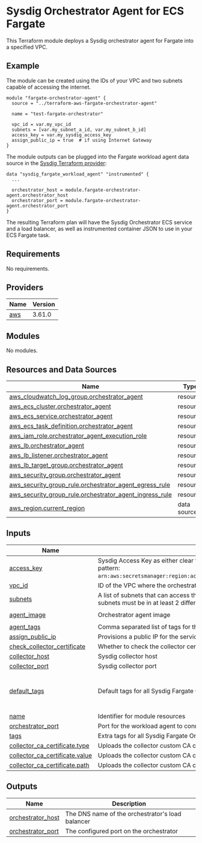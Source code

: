 # Sysdig Orchestrator Agent for ECS Fargate

This Terraform module deploys a Sysdig orchestrator agent for Fargate into a specified VPC.

## Example

The module can be created using the IDs of your VPC and two subnets capable of accessing the internet.

```
module "fargate-orchestrator-agent" {
  source = "../terraform-aws-fargate-orchestrator-agent"

  name = "test-fargate-orchestrator"

  vpc_id = var.my_vpc_id
  subnets = [var.my_subnet_a_id, var.my_subnet_b_id]
  access_key = var.my_sysdig_access_key
  assign_public_ip = true  # if using Internet Gateway
}
```

The module outputs can be plugged into the Fargate workload agent data source in the [Sysdig Terraform provider](https://github.com/sysdiglabs/terraform-provider-sysdig):
```
data "sysdig_fargate_workload_agent" "instrumented" {
  ...

  orchestrator_host = module.fargate-orchestrator-agent.orchestrator_host
  orchestrator_port = module.fargate-orchestrator-agent.orchestrator_port
}
```

The resulting Terraform plan will have the Sysdig Orchestrator ECS service and a load balancer, as well as instrumented container JSON to use in your ECS Fargate task.

<!-- BEGIN_TF_DOCS -->
## Requirements

No requirements.

## Providers

| Name                                              | Version |
|---------------------------------------------------|---------|
| <a name="provider_aws"></a> [aws](#provider\_aws) | 3.61.0  |

## Modules

No modules.

## Resources and Data Sources

| Name                                                                                                                                                                | Type        |
|---------------------------------------------------------------------------------------------------------------------------------------------------------------------|-------------|
| [aws_cloudwatch_log_group.orchestrator_agent](https://registry.terraform.io/providers/hashicorp/aws/latest/docs/resources/cloudwatch_log_group)                     | resource    |
| [aws_ecs_cluster.orchestrator_agent](https://registry.terraform.io/providers/hashicorp/aws/latest/docs/resources/ecs_cluster)                                       | resource    |
| [aws_ecs_service.orchestrator_agent](https://registry.terraform.io/providers/hashicorp/aws/latest/docs/resources/ecs_service)                                       | resource    |
| [aws_ecs_task_definition.orchestrator_agent](https://registry.terraform.io/providers/hashicorp/aws/latest/docs/resources/ecs_task_definition)                       | resource    |
| [aws_iam_role.orchestrator_agent_execution_role](https://registry.terraform.io/providers/hashicorp/aws/latest/docs/resources/iam_role)                              | resource    |
| [aws_lb.orchestrator_agent](https://registry.terraform.io/providers/hashicorp/aws/latest/docs/resources/lb)                                                         | resource    |
| [aws_lb_listener.orchestrator_agent](https://registry.terraform.io/providers/hashicorp/aws/latest/docs/resources/lb_listener)                                       | resource    |
| [aws_lb_target_group.orchestrator_agent](https://registry.terraform.io/providers/hashicorp/aws/latest/docs/resources/lb_target_group)                               | resource    |
| [aws_security_group.orchestrator_agent](https://registry.terraform.io/providers/hashicorp/aws/latest/docs/resources/security_group)                                 | resource    |
| [aws_security_group_rule.orchestrator_agent_egress_rule](https://registry.terraform.io/providers/hashicorp/aws/latest/docs/resources/security_group_rule)           | resource    |
| [aws_security_group_rule.orchestrator_agent_ingress_rule](https://registry.terraform.io/providers/hashicorp/aws/latest/docs/resources/security_group_rule)          | resource    |
| [aws_region.current_region](https://registry.terraform.io/providers/hashicorp/aws/latest/docs/data-sources/region)                                                  | data source |

## Inputs

| Name                                                                                                                      | Description                                                                                                                                                                                       | Type            | Default                                                                                     | Required |
|---------------------------------------------------------------------------------------------------------------------------|---------------------------------------------------------------------------------------------------------------------------------------------------------------------------------------------------|-----------------|---------------------------------------------------------------------------------------------|:--------:|
| <a name="input_access_key"></a> [access\_key](#input\_access\_key)                                                        | Sysdig Access Key as either clear text or SecretsManager-backed secret reference (expected pattern: `arn:aws:secretsmanager:region:accountId:secret:secretName[:jsonKey:versionStage:versionId]`) | `string`        | n/a                                                                                         |   yes    |
| <a name="input_vpc_id"></a> [vpc\_id](#input\_vpc\_id)                                                                    | ID of the VPC where the orchestrator should be installed                                                                                                                                          | `string`        | n/a                                                                                         |   yes    |
| <a name="input_subnets"></a> [subnets](#input\_subnets)                                                                   | A list of subnets that can access the internet and are reachable by instrumented services. The subnets must be in at least 2 different AZs.                                                       | `list(string)`  | n/a                                                                                         |   yes    |
| <a name="input_agent_image"></a> [agent\_image](#input\_agent\_image)                                                     | Orchestrator agent image                                                                                                                                                                          | `string`        | `"quay.io/sysdig/orchestrator-agent:latest"`                                                |    no    |
| <a name="input_agent_tags"></a> [agent\_tags](#input\_agent\_tags)                                                        | Comma separated list of tags for this agent                                                                                                                                                       | `string`        | `""`                                                                                        |    no    |
| <a name="input_assign_public_ip"></a> [assign\_public\_ip](#input\_assign\_public\_ip)                                    | Provisions a public IP for the service. Required when using an Internet Gateway for egress.                                                                                                       | `bool`          | `false`                                                                                     |    no    |
| <a name="input_check_collector_certificate"></a> [check\_collector\_certificate](#input\_check\_collector\_certificate)   | Whether to check the collector certificate when connecting. Mainly for development.                                                                                                               | `string`        | `"true"`                                                                                    |    no    |
| <a name="input_collector_host"></a> [collector\_host](#input\_collector\_host)                                            | Sysdig collector host                                                                                                                                                                             | `string`        | `"collector.sysdigcloud.com"`                                                               |    no    |
| <a name="input_collector_port"></a> [collector\_port](#input\_collector\_port)                                            | Sysdig collector port                                                                                                                                                                             | `string`        | `"6443"`                                                                                    |    no    |
| <a name="input_default_tags"></a> [default\_tags](#input\_default\_tags)                                                  | Default tags for all Sysdig Fargate Orchestrator resources                                                                                                                                        | `map(string)`   | <pre>{<br>  "Application": "sysdig",<br>  "Module": "fargate-orchestrator-agent"<br>}</pre> |    no    |
| <a name="input_name"></a> [name](#input\_name)                                                                            | Identifier for module resources                                                                                                                                                                   | `string`        | `"sysdig-fargate-orchestrator"`                                                             |    no    |
| <a name="input_orchestrator_port"></a> [orchestrator\_port](#input\_orchestrator\_port)                                   | Port for the workload agent to connect                                                                                                                                                            | `number`        | `6667`                                                                                      |    no    |
| <a name="input_tags"></a> [tags](#input\_tags)                                                                            | Extra tags for all Sysdig Fargate Orchestrator resources                                                                                                                                          | `map(string)`   | `{}`                                                                                        |    no    |
| <a name="input_collector_ca_certificate_type"></a> [collector\_ca\_certificate.type](#collector\_ca\_certificate.type)    | Uploads the collector custom CA certificate - The value type                                                                                                                                      | `string`        | `"base64"`                                                                                  |    no    |
| <a name="input_collector_ca_certificate_value"></a> [collector\_ca\_certificate.value](#collector\_ca\_certificate.value) | Uploads the collector custom CA certificate - The value of the CA Certificate                                                                                                                     | `string`        | `""`                                                                                        |    no    |
| <a name="input_collector_ca_certificate_path"></a> [collector\_ca\_certificate.path](#collector\_ca\_certificate.path)    | Uploads the collector custom CA certificate - The path to the CA certificate in the orchestrator                                                                                                  | `string`        | `"/ssl/collector_cert.pm"`                                                                  |    no    |

## Outputs

| Name                                                                                      | Description                                      |
|-------------------------------------------------------------------------------------------|--------------------------------------------------|
| <a name="output_orchestrator_host"></a> [orchestrator\_host](#output\_orchestrator\_host) | The DNS name of the orchestrator's load balancer |
| <a name="output_orchestrator_port"></a> [orchestrator\_port](#output\_orchestrator\_port) | The configured port on the orchestrator          |
<!-- END_TF_DOCS -->
